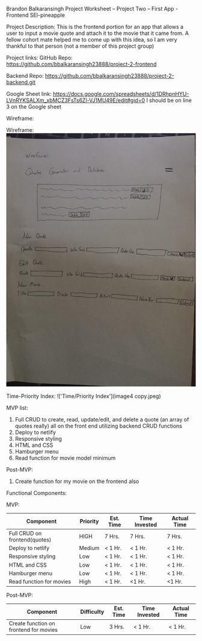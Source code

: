 Brandon Balkaransingh
Project Worksheet – Project Two – First App - Frontend
SEI-pineapple

Project Description:
This is the frontend portion for an app that allows a user to input a movie quote and attach it to the movie that it came from. A fellow cohort mate helped me to come up with this idea, so I am very thankful to that person (not a member of this project group)



Project links: 
GitHub Repo: https://github.com/bbalkaransingh23888/project-2-frontend

Backend Repo: https://github.com/bbalkaransingh23888/project-2-backend.git

Google Sheet link: https://docs.google.com/spreadsheets/d/1DRhpnHYU-LVnRYKSALXm_xbMCZ3FsTs6Zl-VJ1MU49E/edit#gid=0
I should be on line 3 on the Google sheet


Wireframe:

Wireframe: !['Wireframe (same for every type of device basically'](image3.jpeg)
 

Time-Priority Index: !['Time/Priority Index'](image4 copy.jpeg)
 
MVP list:
1)	Full CRUD to create, read, update/edit, and delete a quote (an array of quotes really) all on the front end utilizing backend CRUD functions
2)	Deploy to netlify
3)	Responsive styling
4)	HTML and CSS
5)	Hamburger menu
6)  Read function for movie model minimum  



Post-MVP: 
1)	Create function for my movie on the frontend also 


Functional Components: 

MVP:

|Component|Priority|Est. Time|Time Invested|Actual Time|
|---------|--------|---------|-------------|-----------|
|Full CRUD on frontend(quotes)|HIGH|7 Hrs.|7 Hrs.|7 Hrs.| 		
|Deploy to netlify|Medium|< 1 Hr.|< 1 Hr.|< 1 Hr.| 		
|Responsive styling|Low|< 1 Hr.|< 1 Hr.|< 1 Hr.| 		
|HTML and CSS|Low|< 1 Hr.|< 1 Hr.|< 1 Hr.| 		
|Hamburger menu|Low|< 1 Hr.|< 1 Hr.|< 1 Hr.|
|Read function for movies|High|< 1 Hr.|<1 Hr.|<1 Hr.|		
		

Post-MVP:

|Component|Difficulty|Est. Time|Time Invested|Actual Time|
|---------|--------------------|---------|-------------|-----------|
|Create function on frontend for movies|Low|3 Hrs.|< 1 Hr.|< 1 Hr.|

